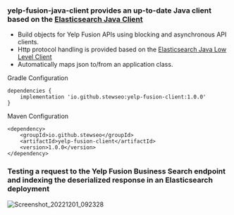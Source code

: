 ### yelp-fusion-java-client provides an up-to-date Java client based on the [Elasticsearch Java Client](https://www.elastic.co/guide/en/elasticsearch/client/java-api-client/current/introduction.html)
- Build objects for Yelp Fusion APIs using blocking and asynchronous API clients.
- Http protocol handling is provided based on the [Elasticsearch Java Low Level Client](https://www.elastic.co/guide/en/elasticsearch/client/java-api-client/current/java-rest-low.html)
- Automatically maps json to/from an application class.

Gradle Configuration
```
dependencies {
    implementation 'io.github.stewseo:yelp-fusion-client:1.0.0'
}
```
Maven Configuration
```
<dependency>
    <groupId>io.github.stewseo</groupId>
    <artifactId>yelp-fusion-client</artifactId>
    <version>1.0.0</version>
</dependency>
```

### Testing a request to the Yelp Fusion Business Search endpoint and indexing the deserialized response in an Elasticsearch deployment
![Screenshot_20221201_092328](https://user-images.githubusercontent.com/54422342/205120156-f1bee922-204c-410a-bec1-8dd4f935ae4b.png)
